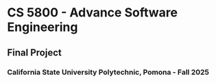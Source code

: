 # CS 5800 - Advance Software Engineering

## Final Project

### California State University Polytechnic, Pomona - Fall 2025
